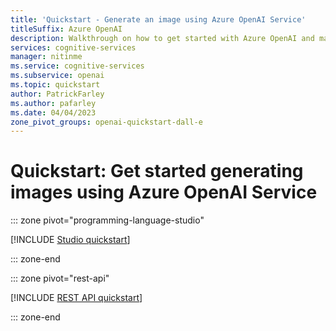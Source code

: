 ```yaml
---
title: 'Quickstart - Generate an image using Azure OpenAI Service'
titleSuffix: Azure OpenAI
description: Walkthrough on how to get started with Azure OpenAI and make your first image generation call.
services: cognitive-services
manager: nitinme
ms.service: cognitive-services
ms.subservice: openai
ms.topic: quickstart
author: PatrickFarley
ms.author: pafarley
ms.date: 04/04/2023
zone_pivot_groups: openai-quickstart-dall-e
---
```


# Quickstart: Get started generating images using Azure OpenAI Service


::: zone pivot="programming-language-studio"

[!INCLUDE [Studio quickstart](includes/dall-e-studio.md)]

::: zone-end

::: zone pivot="rest-api"

[!INCLUDE [REST API quickstart](includes/dall-e-rest.md)]

::: zone-end

